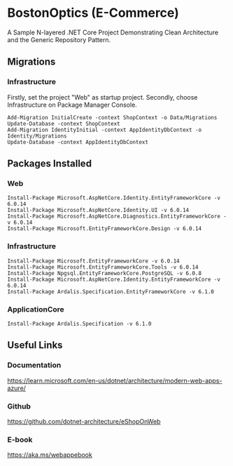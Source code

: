 # BostonOptics (E-Commerce)
A Sample N-layered .NET Core Project Demonstrating Clean Architecture and the Generic Repository Pattern.

## Migrations

### Infrastructure
Firstly, set the project "Web" as startup project.
Secondly, choose Infrastructure on Package Manager Console.
```
Add-Migration InitialCreate -context ShopContext -o Data/Migrations
Update-Database -context ShopContext
Add-Migration IdentityInitial -context AppIdentityDbContext -o Identity/Migrations
Update-Database -context AppIdentityDbContext
```
## Packages Installed

### Web
```
Install-Package Microsoft.AspNetCore.Identity.EntityFrameworkCore -v 6.0.14
Install-Package Microsoft.AspNetCore.Identity.UI -v 6.0.14
Install-Package Microsoft.AspNetCore.Diagnostics.EntityFrameworkCore -v 6.0.14
Install-Package Microsoft.EntityFrameworkCore.Design -v 6.0.14
```

### Infrastructure
```
Install-Package Microsoft.EntityFrameworkCore -v 6.0.14
Install-Package Microsoft.EntityFrameworkCore.Tools -v 6.0.14
Install-Package Npgsql.EntityFrameworkCore.PostgreSQL -v 6.0.8
Install-Package Microsoft.AspNetCore.Identity.EntityFrameworkCore -v 6.0.14
Install-Package Ardalis.Specification.EntityFrameworkCore -v 6.1.0
```

### ApplicationCore
```
Install-Package Ardalis.Specification -v 6.1.0
```

## Useful Links
### Documentation
https://learn.microsoft.com/en-us/dotnet/architecture/modern-web-apps-azure/

### Github
https://github.com/dotnet-architecture/eShopOnWeb

### E-book
https://aka.ms/webappebook